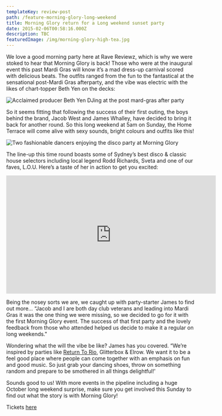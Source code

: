 ```yaml
---
templateKey: review-post
path: /feature-morning-glory-long-weekend
title: Morning Glory return for a Long weekend sunset party
date: 2015-02-06T00:58:16.000Z
description: TBC
featuredImage: /img/morning-glory-high-tea.jpg
---
```

We love a good morning party here at Rave Reviewz, which is why we were stoked to hear that Morning Glory is back! Those who were at the inaugural event this past Mardi Gras will know it’s a mad dress-up carnival scored with delicious beats. The outfits ranged from the fun to the fantastical at the sensational post-Mardi Gras afterparty, and the vibe was electric with the likes of chart-topper Beth Yen on the decks:

![Acclaimed producer Beth Yen  DJing at the post mard-gras after party  ](/img/beth-yen-morning-glory.jpg)

So it seems fitting that following the success of their first outing, the boys behind the brand, Jacob West and James Whalley, have decided to bring it back for another round. So this long weekend at 5am on Sunday, the Home Terrace will come alive with sexy sounds, bright colours and outfits like this!

![Two fashionable dancers enjoying the disco party at Morning Glory](/img/disco-fashion-morning-glory.jpg)

The line-up this time round boasts some of Sydney’s best disco & classic house selectors including local legend Rodd Richards, Sveta and one of our faves, L.O.U. Here’s a taste of her in action to get you excited:

<iframe src="https://www.facebook.com/plugins/video.php?href=https%3A%2F%2Fwww.facebook.com%2Fravereviewz%2Fvideos%2F1114313388776421%2F&show_text=0&width=560" width="560" height="315" style="border:none;overflow:hidden" scrolling="no" frameborder="0" allowTransparency="true" allowFullScreen="true"></iframe>

Being the nosey sorts we are, we caught up with party-starter James to find out more... “Jacob and I are both day club veterans and leading into Mardi Gras it was the one thing we were missing, so we decided to go for it with the first Morning Glory event. The success of that first party and the lovely feedback from those who attended helped us decide to make it a regular on long weekends."
<br>

Wondering what the will the vibe be like? James has you covered. “We’re inspired by parties like [Return To Rio](https://ravereviewz.net/interview/ricky-cooper), Glitterbox & Elrow. We want it to be a feel good place where people can come together with an emphasis on fun and good music. So just grab your dancing shoes, throw on something random and prepare to be smothered in all things delightful!'
<br>

Sounds good to us! With more events in the pipeline including a huge October long weekend surprise, make sure you get involved this Sunday to find out what the story is with Morning Glory!
<br>

Tickets [here](https://www.facebook.com/events/836630146679852/)
